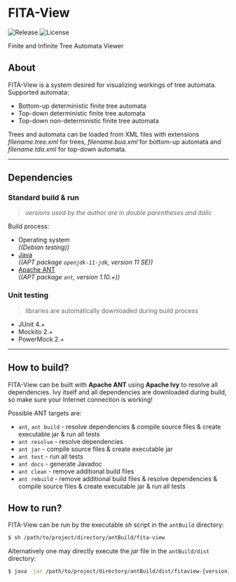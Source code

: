# FITA-View

![Release](https://img.shields.io/github/v/release/ref-humbold/FITA-View?style=plastic)
![License](https://img.shields.io/github/license/ref-humbold/FITA-View?style=plastic)

Finite and Infinite Tree Automata Viewer

## About

FITA-View is a system desired for visualizing workings of tree automata. Supported automata:

+ Bottom-up deterministic finite tree automata
+ Top-down deterministic finite tree automata
+ Top-down non-deterministic finite tree automata

Trees and automata can be loaded from XML files with extensions *filename.tree.xml* for trees,
*filename.bua.xml* for bottom-up automata and *filename.tda.xml* for top-down automata.

-----

## Dependencies

### Standard build & run

> *versions used by the author are in double parentheses and italic*

Build process:

+ Operating system \
  *((Debian testing))*
+ [Java](https://www.oracle.com/technetwork/java/javase/overview/index.html) \
  *((APT package `openjdk-11-jdk`, version 11 SE))*
+ [Apache ANT](http://ant.apache.org/) \
  *((APT package `ant`, version 1.10.+))*

### Unit testing

> libraries are automatically downloaded during build process

+ JUnit 4.+
+ Mockito 2.+
+ PowerMock 2.+

-----

## How to build?

FITA-View can be built with **Apache ANT** using **Apache Ivy** to resolve all dependencies.
Ivy itself and all dependencies are downloaded during build, so make sure your Internet
connection is working!

Possible ANT targets are:

+ `ant`, `ant build` - resolve dependencies & compile source files & create executable jar & run
  all tests
+ `ant resolve` - resolve dependencies
+ `ant jar` - compile source files & create executable jar
+ `ant test` - run all tests
+ `ant docs` - generate Javadoc
+ `ant clean` - remove additional build files
+ `ant rebuild` - remove additional build files & resolve dependencies & compile source files &
  create executable jar & run all tests

## How to run?

FITA-View can be run by the executable *sh* script in the `antBuild` directory:

```sh
$ sh /path/to/project/directory/antBuild/fita-view
```

Alternatively one may directly execute the *jar* file in the `antBuild/dist` directory:

```sh
$ java -jar /path/to/project/directory/antBuild/dist/fitaview-{version}.jar
```

